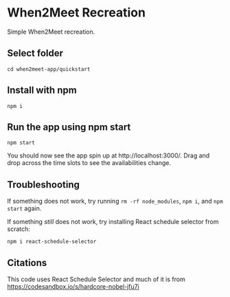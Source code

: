 # When2Meet Recreation
Simple When2Meet recreation.

## Select folder
```
cd when2meet-app/quickstart
```

## Install with npm
```
npm i
```

## Run the app using npm start
```
npm start
```

You should now see the app spin up at http://localhost:3000/. Drag and drop across the time slots to see the availabilities change. 

## Troubleshooting
If something does not work, try running ```rm -rf node_modules```, ```npm i```, and ```npm start``` again. 

If something *still* does not work, try installing React schedule selector from scratch:
```
npm i react-schedule-selector
```

## Citations
This code uses React Schedule Selector and much of it is from https://codesandbox.io/s/hardcore-nobel-jfu7i